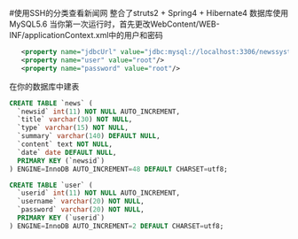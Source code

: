 #使用SSH的分类查看新闻网
整合了struts2 + Spring4 + Hibernate4 
数据库使用MySQL5.6
当你第一次运行时，首先更改WebContent/WEB-INF/applicationContext.xml中的用户和密码
```xml
   <property name="jdbcUrl" value="jdbc:mysql://localhost:3306/newssystem?characterEncoding=UTF-8"/>  
   <property name="user" value="root"/>  
   <property name="password" value="root"/>  
```
在你的数据库中建表
```sql
CREATE TABLE `news` (
  `newsid` int(11) NOT NULL AUTO_INCREMENT,
  `title` varchar(30) NOT NULL,
  `type` varchar(15) NOT NULL,
  `summary` varchar(140) DEFAULT NULL,
  `content` text NOT NULL,
  `date` date DEFAULT NULL,
  PRIMARY KEY (`newsid`)
) ENGINE=InnoDB AUTO_INCREMENT=48 DEFAULT CHARSET=utf8;

CREATE TABLE `user` (
  `userid` int(11) NOT NULL AUTO_INCREMENT,
  `username` varchar(20) NOT NULL,
  `password` varchar(20) NOT NULL,
  PRIMARY KEY (`userid`)
) ENGINE=InnoDB AUTO_INCREMENT=2 DEFAULT CHARSET=utf8;
```
